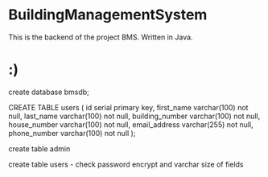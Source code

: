 # BuildingManagementSystem

This is the backend of the project BMS. Written in Java.

# :)

create database bmsdb;

CREATE TABLE users (
id serial primary key,
first_name varchar(100) not null,
last_name varchar(100) not null,
building_number varchar(100) not null,
house_number varchar(100) not null,
email_address varchar(255) not null,
phone_number varchar(100) not null
);

create table admin

create table users - check password encrypt and varchar size of fields

